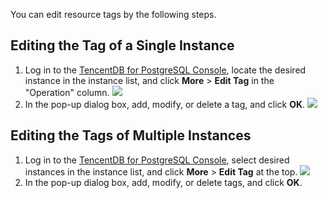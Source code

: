 You can edit resource tags by the following steps.

## Editing the Tag of a Single Instance
1. Log in to the [TencentDB for PostgreSQL Console](https://console.cloud.tencent.com/postgres), locate the desired instance in the instance list, and click **More** > **Edit Tag** in the "Operation" column.
![](https://main.qcloudimg.com/raw/976226438a68ca1255108e7826c814bd.png)
2. In the pop-up dialog box, add, modify, or delete a tag, and click **OK**.
![](https://main.qcloudimg.com/raw/1cbda33c29616bc97a95b28c027ba095.png)


## Editing the Tags of Multiple Instances
1. Log in to the [TencentDB for PostgreSQL Console](https://console.cloud.tencent.com/postgres), select desired instances in the instance list, and click **More** > **Edit Tag** at the top.
![](https://main.qcloudimg.com/raw/b2590e5df2215fb616755eb0fa48103a.png)
2. In the pop-up dialog box, add, modify, or delete tags, and click **OK**.


